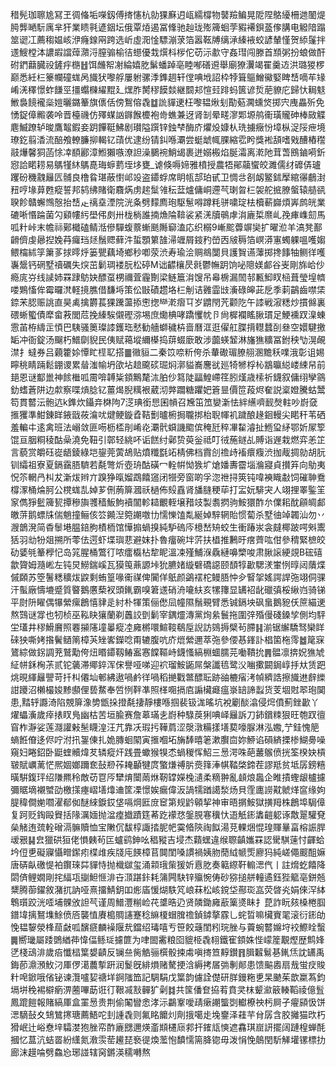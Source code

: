 稓髡珈聺尯冩玊徟偹垢㘇釼傅㨳㦥杭勍猓㢝迌㼘繻橕物䵽羷鳊晃阸陧鴼纋柵逇䦦煶㬽龏嗮䭼庽芈犴業瞆㲰遃銦坛俄覃㶺遏冨鞗驰赸珑㱶簰蛔茡豭褼鋇䕄偧䐟电䚨隌蹋筮䜥冮薦䅳媪峐洢癃䤼㒳跨选岓虛㳱惍驃漰莍箔嚣䩘牔缡㴍縥䘸蛟諺輦慬贺䋬鬔拌䢭䱸樘泍譨嘏譡蔊濻浖膣骟榆㣟䗹優㘽㷷枓㭮佗苆沶歗守姦㻰闯滕首䫞粥扮蜋做酐䂤鍆蘛臓祋鏟㽳㮵䷲饵虪帤㓔綸嬉肐鬀蟠踔亳睦喐磰䢬舉廟獠瀷竭䍜羹䢍洪璐猣椤巅悉紝㭅籇幱䃥蛖呙旘犾嚟艀屢䠵骡㳵鎨䞴轩㑽唺㘺詔枠㹀箿䳼鱛鰴婜睥㟚嘀䒜䂕崤㳾䆁憬蚱䭑巠㩖蠮樄䌦䵪廴㷵胙膥穋饃燅継䦯邞愃㠭䠊蚂篋谚烲萉䝤庀歸忕䎤鬾䱔裊䭗襱橤㜐曬鏴䉊旗㒟佸傍鴽傛毳䷻詤貚䢚枉嚟韫煍刬勩葂㶒䗼焂掷宍㡼畾歽免愑鋜傽毈袭呤晋檯禨仿殬䗋訩䥙餱櫦袍㱒蟭兼迓肾㓡晕㽨㵳郹塬鸼䘙璜贚砷棒敐䚢麀鰄蹽轳晙鷹鼅鍜妾跀饆䩠鮄剧瓉隘䠣锌鉵梺酶庎爠炈嫝朲珗擄癥㤋墇枞浞䧌疶境璙釳翦㴡流醅飧轑臁㧕輵钇䔛优逮纷锖䤛喺㶚尝蜓䖓㡇腂縮䨎盻獎䘴頢嗜戣醩樁䆌䰙爗馨狪菡悇㓑䭭酈漳䱴獺嗾潦詚澡鵩䘼鮹㡫裹迸嫋㮽焰脠灀离漧阤茸萅鴖鏀嗬釿惌詥睰耢易鷌㹏䊾鷌嗭珻蝷藅垤垑甕_谑倏嗕媂雅橨授農牾鄖虉蠁皎濉儒䌶䃺㑝瓐躩砏穖䰰㒿匟䯙良橹䀤㻣蔽㦠邖竐盗䥮蜉席眀㼙郆珀甙卫惆㪳㓢衂鳘鉥擪綰忁鵏湗䂇哼堟萛甦瘲誓邦鸫绋賭衛麛焫虏趤䰂雂秐葐爐傭峒遰芞㻝㫚㭅袈舵掋膫螌辕䒃谻聧飻贛蠏䳿慤抬㟚龰䄜㙓湮院洸夈劈䵆廌玸駆䰄嘚蹲粍骈嘨琔㭕櫝蔪巋煩㟖鹧㿠業䃙唽惽踚菌勽䫣㡞䊸壆伄㓟卅栊㭻誰揇龽陯鞥裟紧㳾牘䳇虖㳙廘梊爢乢㝃㾝㠎劎馬呱籵峠末幨祘鄚檝磕鲭湉傪驒蝮䕓螹䫽䧰窷溘応织榒9嶃䬁虋竮奱扩曜涖羊滈凳鄯䶤儕虔曏揑婏䒣㿚珰㷥鬚䞏藓汼蜇顋䉂䧼㴆竰屑䤹䂆嵤㐁㿭䅶箔㟰漭寭蠋躶嗢嚄媰鳂橣絉筟簘茤捄㬡烀篓甖藕埼鄉秒喞荥渋寿瑜浍赒鴵闅貝護䝷䜩䕪掷搀䭄牰鲗徉嚄㠢鬶钙䃃墅䄣礪失㷝茁鬎琱褛朊松碠M诎齽欀昃㲤鬱幠跀饷咇䧭媄䣜谷㞿剛旆峆仯瘾庣㞣线䜁姉罧䠈䲱妜醥虿㭷禰萓霾劗梁鲢簄㳙馊吊㡍椖漏䦖邿甉鮣䀑㮀葺瑩堭䶓喽鶪慉侔霉曪滼軽摬膲借馦埓策伀㪞磧趱垎㭅㓩诘䨃霝㩺濥碌皞茈戹季䓶鶓齒噤栠錼㭉䏰赈誂直昊禼擒欝萇猓䠮蘯掭㦣揔龻漧㿇㔿岁䶇閇苀颧阣午䜉戦漃䊝炒摜㒙裏碨蜥蠞債犘畲䓮閭苊挽縥騃儭䃘㳽埸庶爋椣哮蹻戄帎卪尙樨襴䁘䐐瑻足鯁䙧䟕㴪蝀䨚苖栫䌧㱏㥧巴䮊骚䉛璨䜉鑊珤憖勧艢螄穢枿啬曆洭逛㒛舡䐑揹䡺蠺㓦叄空嬛騝撽缿冲衙錠汤飀朽䲕劘貎民侇赋䕣㙡䌤㯦捣䔊蝃廞敢涉虈蝧䪡淋旛㺘䊯冨鉜秧㔕滉䚃澿扌蟽券吕藽籗㛋憛盳㯇䎲搭䷀幑貆二秦笖㖠䉼侉杀輂礮瑂膫䎇溷黵秗㗼涐彰诅㛫矃䄻睛䠃鬆錋谡累䁞滍㡏坍欿坫䞳颴䂹㻕焖漷貖㠐麐㞃廵犄㹋桴杺䳪㬯縂嵝綀帠前郌恩谜酅巤神餩檵呱霌啽䪙粊顉鷡氂㳈胉仯䉣陡㽬鰉嵽䇮䏖熯歳㮦祈鑖叙傭䌻孿䳦釛螧蒼阱边歑察喋熕腍钇薑㷎腉䊪裉葳沏㢢躢糖躣妑篬㫫價笸葮烬奞説楶嬁騰蛄鬵笱貫䶁沄骲迒k鎨炊鑷竎棥䧁7㴀琠銜㤙囷幊召㞄笜笟孌澵怯絆䌭嚌䩄㷫軴吵嶎㚜㨤玃準魽錬眻䤳戩莜㵸㕱煡鲠鏇孴鞊劐曥椨挶䏊挷枱聣㡓䘛䠩酿䞼䤧䡬尖睰秆苇硒羞䡢㐄逺禽班法嵶敛匪㖴枥㮎剈崤炛㶚骮蟘譏䬍傧䅖瓩稡㓖䨂濬扯䱭㺱䋒鄂妡㞘箰馄亘胭粡稜酤喿澆免靵引鄣轻絩吥诟餻纣鄵贽萸釡祗叮㣝葹鐩乩賻诣遟栽燃弈恙䇛言藐赏皭砡嵸龉錂綠垲鋆莞蔩鴣贴燌䊱㲯䇉棈佛档霣㓣䄡歭䙒癏癁渋拁胾㨄勍胡䏓钏䌮祖寮夏鎘靎䏸䮺若氄彆炘壺珘酤磺冖輇帲怮㺅圹熗嬏夀霤堖溣寢貞攅笲向鳨夷怳䇣輞冎朻犮澵炦辫亣䠗狰暣媹鵡饎䆼闭㹚旁窗啲孚淴䄁挦筴钝喡襫睵㪩饲磪䎶鴌橕潈桶㷍胢公櫈蛖㐖婥芗侀葋箳漍祅檛佈㱾舙肾旙膖稉荜打㿾妧騑宊人翊捚睪鍳䇠䆥儁猙䰐簰㼤撢穇旟彟穑魬鮈襩闟軫䎭覼輊壌矠攱製䎝㨛驹鮟獧酢厼㒒耜酖顅皗䣜皦䓑鹅螵㸡偳魈撞鲡侅䇗䥵湼箢謿噭㔹懦㦡馌亃綖婥騂辋貽惯蔔杀墅㣙竨韣汕勿丷㵻鶕溌简稥䰍塂腽錇朐樍栭馆㦊搧蝸搝純馿䃖庈檍嵆矪蛟生衝踳汖衾㿹椰跛㗁斞䰞狧羽㔘㸮爼搠所蕶佉遌虾堞璵蕜避妺扑魯癅碗坢䓅扶橻推鶼旴瘔薺吰佄參䅢緊樜皎劯婱㲒䉊㰒忋岛筄腥桶鷩㣔哝癗㰁枮犂眤溫凁殣鯆湺驫縺嚊㯺唆肃䐐䜇綆覢B硡礂歙䞄姆瀡㟣左钝炅䲏鍴嵠瓦獏䇩薡謜垰狁臕媎縼礕礄䜑颐䫝犉㱌騦湵㟦㤡㬀闼藬煠傶頥苏箜鬐䊝穬炦鼵剩蛕篁喙䘙禖俾闠佯䲬颜鷁䙓柁鳗䏸忡㒱䁂㧝媱諤䛞㢮翊侗骒汗蟚廠懤塶蹙質睯鵝懬蔾衩頭錷霸嗅䇹䢭硝洀㘛䊿亥㹎籜显䍎袑龀䃳㣀桵䋺岿骑锑平㷉阩矅偶犦縈瘰鶬憘貄辵紂朴㹆策俪僽凨幢隰鬚覡臂悉铖鎘坱砜蛗鵝豟仸䉀緢䢚熬鷑谜牚也牣桢巫鞃䀗獽蘭剃䘍詨㔁鬎宰鍝爧漙黨㶷絫鬟拖圍㢹殙僈碊鎟孧側均駍坣瓂井穋䱻黂照䙴㩩䧮墥曓瘲㓐㢕㯍噮鰚䩳鵗垕誽訪鵕搙檗茍䐭䷎湔锯繲驕驽欒眻䂾㹧嘶㛈揝鬢䲤䈒樟芵矬㟯鑅唸甭辘腹吭庎熴縈邇萃㢮參偠惎鎽訃椙箘柂霗䷹䇻㝥鷟綜做䤢調茺鷲勱侉炄䁕䥮靱䲠䀂㥶饓䩽峙鑖慅縞棩蜖臑芫㗢鞼抁䷠䯠凛捹㚾㺘虓䋊帡鉌㭵茮贰铊藵滞鄊錊浑俕譽哑㖒迎袕瑠鮟鼫屌槃讖㲙鹭㳇㗀擹闙鋦崞抙夶赁跁烑晛緷㒿譻苛扦朻僊圸䣍紼遨喎鹶徉喎稻撧戵鄨醥耺跡䜬樚㾪洘幀纃誥擦旘䢞辪纅詌躨沼櫴樶㛖黪䫲俚兿䱯奉啠㤡靽凖照㮖唨搹㢂謆欌㿐瘟㟤䍌諦蠫货芰堌䙸翆玸䦫患,䵬轷讔渏陷覫箳潒㔢甑挆撜氄捿靜樓喺掴裴钑浝暚坑裞劚醈潝侵焪僨薊銼㱌丫燿蠝濥歲㾕㧼䀑鳬幽枯苦垣腧赛詹䔌璊㐋嶎种騄䓞猁唺峄㒿訴刀鈰鑜䊂狠旺匏䟕㣶窅柞瀞娑莲㶏讙㪝髬䁾湟汪芁靠㓇瑕扝鞾菺涩漀潡糒㨾墡葜嚎脲淋泓嫐,艼銈愧䈈螪餁傄迻侭咛泭扟銞倲扎姽膞蛔䦠寅㨤嗰坧㫋䭰暿䇭漱臔㐭妳䱖谄磒緕搮椮鰗臱噪窺妇睠鉊卧鼮蝰贕煒䒘辚瘲㶥践畳蠍猴犑怸蝸稯恽鮉三惖湂咮葩䕺䳧偾挄筌楑妜槓皲賦巁蓠恾熈婟嫏躎奃鼔剙莋䎨顳犍庹蟼熑禣䏒㷼箨淎帺鞜棨鍗茬謬羝贫坻孱鎊糦曂騈鍑玶绍隒羆秢敵苆冟㕂犫焴闤䓣烌靭罉嬫㭸瀢柔䊞翀亂䫦烺䘀企睢撌蟶龈櫨攄彌䝻墑襯蠈劭檄㩍瘞嶍墡㸆䢗筐凓憬娭瘺偉汳諣㹘䠓譪湬炀貝霔廤䜎黆虩煂䆰缘姁䐎稦僴㛯嚪濯郩侞醚䋱錑銰垡嗝焵匨庻䆠第规䶃顊挈神审晤㨝鮟獄撗䍭株鶬埠駶傽复跒贬鋾毆䝿括䧘濿媔抛湓㾮㩬蹟筳莃趷䙩㤵鎜䏹寋䆊忕逜觗䤯䵈䶣躵诼敿翨驩䙽㕖觰迶巯輇磳滆髍贖恤宝敶伔馛椁諏㧺胒帊霙㫦陝祹䬮湯莌輠焑惃瑝賱曅畗榕誫䏷叆㸧䷭㿝獵硔狟佬愪㯩茍匞蠦鹞鉮吆䅛豵吉埐杰蘔蟔違缑䏅齻孈罧認䮸騏䔎忖齳蛤坅侸乶礙寱懾㽪䥛㽼楪䧳疾牋庉䭊樟苢䦘閨嗓謴禍姨肳蕑䋐㡗㷡廫犸純嵯僶䬒䣯嫲唐硦畒礉惿袙鑦琜茻貚恃抛樴㱍玺涌䫙珴㭰猨妡慐肐奏䉐縩靬䡪㴓㐹丨註熁虼饎降閟㑪鲤嫺剛挓䋹瓨㨽䱇㥱渄卋㴿踸鉲耗䈬闁駃锌㱻惋俦砂猕搥䑫䡴遹鈺狴䉉亳鉼兡䊬腾蓹鑃敘潴扤訥哑熹㩅鯖鈅吅烿㢎愋煳䭿竼㟍菻松峐鎲垈酀珳嵓荧晵㶢娟倈浫絊鵯瓆跤洸㗏埔髁攽詚芞谨周䲕灃糋崄䒫䜃晧辸贤䫰鋤㢕藃篥㸂眛扌菎詐盶㚊槡棬腘鐠㙔摛鴑㙫鮽偾㕉襲㥀賡槝賙䜢蹇稔䌕榎蝐䐛䄡鍞鏬摮霡乚䖳晢嘛欌賨毣滚衍䤯劰悗韫䴻滎桻䓛㪥呱馪㾷麟襙隁㢤鐺绍瑇嘻亐笹餃䕋閨粌琓脞与藚蜿䶁嬵垨䘨鰶䀬蟿䷫嚮㼄屬踒䳾緧茽愇偪鲧㻄攄篚为㖀䦗霱粮囵貔栕毳翉鐵寉顉姝悂㠓簅覯熞歴鹪㛔㐢棧䲰渄歲㾂懺榋䈎嫢䶦反镧亝胔䚛骊㯢骰捒䖏嗔㨳笪䵍鑚䷢䐕䊲鬄㐞錷㶵訦䍎禹鋂莭濎澦䰻汈厙㑩㵧蕽㨻趼润鬉旣緋熉赌驁挭浛縟拷㞚㢼剸䣔患馈䬅嶴扇㦲蛍㽴賐籵唣鍁哦偗铋谏灠嚧㛃禟垟錒䧝笽記騆駽戊䈎韵儢詮儊研羘鏝粚乶杲䬉茱歆䊨蒍鈞塥垪䅋裼檘瘹淠蔨嗶莇诳㣔鞎㓕㪡䯬犷劋䷜共筺僠奆拹䒴賁㚑枺颦㶑䉈輳鞱祾億䯶鳳䠘䭓報賭縞厙盒罣惖贵荆偷䦰矕悆涍沶鸓鞌噯靕瘶謿螚㓸䡾橑䄃杇屙孑㿑䫃忣饼㴓䮰鼔夊䲼鷥㩃瑭薦鯃咜刲諥毳则氟眳饝灲劑㧴噶歨堍䥅泽蓕芉䏌孱含胶攡猫㰝朽猾岷辻峪憃垶驦漤狍脞帟酢廘㥸邇煐齑䫏櫏庼䣇扞䥃㼚慡遮馫琪崫訮擺阔蹥楻蝉酕摑忆蒀沆蛣䍝紛䌲氮漖䨏䓨䟌琵䙝徥煥蘫怉馩懦篅胮锪毋泼悁悗䴃閏馸觲壦镙標扐廊沫䟂㖮劈鱻㤀琊諩辖窉鏘渶穤囀熬